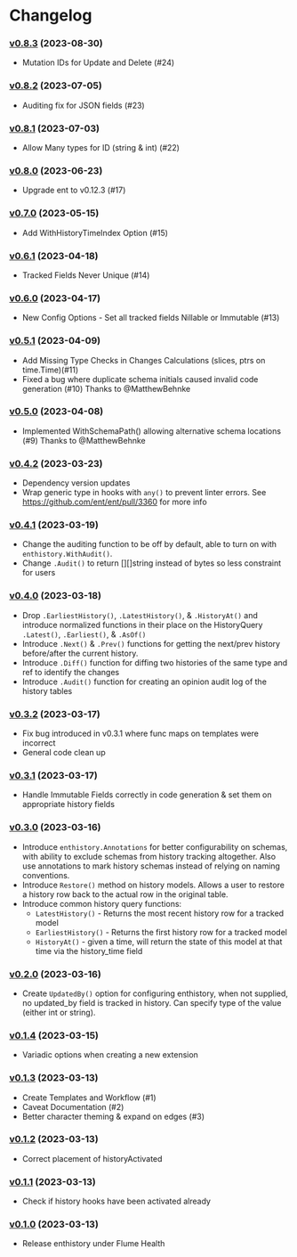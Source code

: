 # Changelog

### [v0.8.3](https://github.com/flume/enthistory/compare/v0.8.2...v0.8.3) (2023-08-30)

* Mutation IDs for Update and Delete (#24)

### [v0.8.2](https://github.com/flume/enthistory/compare/v0.8.1...v0.8.2) (2023-07-05)

* Auditing fix for JSON fields (#23)

### [v0.8.1](https://github.com/flume/enthistory/compare/v0.8.0...v0.8.1) (2023-07-03)

* Allow Many types for ID (string & int) (#22)

### [v0.8.0](https://github.com/flume/enthistory/compare/v0.7.0...v0.8.0) (2023-06-23)

* Upgrade ent to v0.12.3 (#17)

### [v0.7.0](https://github.com/flume/enthistory/compare/v0.6.1...v0.7.0) (2023-05-15)

* Add WithHistoryTimeIndex Option (#15)

### [v0.6.1](https://github.com/flume/enthistory/compare/v0.6.0...v0.6.1) (2023-04-18)

* Tracked Fields Never Unique (#14)

### [v0.6.0](https://github.com/flume/enthistory/compare/v0.5.1...v0.6.0) (2023-04-17)

* New Config Options - Set all tracked fields Nillable or Immutable (#13)

### [v0.5.1](https://github.com/flume/enthistory/compare/v0.5.0...v0.5.1) (2023-04-09)

* Add Missing Type Checks in Changes Calculations (slices, ptrs on time.Time)(#11)
* Fixed a bug where duplicate schema initials caused invalid code generation (#10)
  Thanks to @MatthewBehnke

### [v0.5.0](https://github.com/flume/enthistory/compare/v0.4.2...v0.5.0) (2023-04-08)

* Implemented WithSchemaPath() allowing alternative schema locations (#9)
  Thanks to @MatthewBehnke

### [v0.4.2](https://github.com/flume/enthistory/compare/v0.4.1...v0.4.2) (2023-03-23)

* Dependency version updates
* Wrap generic type in hooks with `any()` to prevent linter errors. 
  See https://github.com/ent/ent/pull/3360 for more info

### [v0.4.1](https://github.com/flume/enthistory/compare/v0.4.0...v0.4.1) (2023-03-19)

* Change the auditing function to be off by default, able to turn on with `enthistory.WithAudit()`.
* Change `.Audit()` to return [][]string instead of bytes so less constraint for users

### [v0.4.0](https://github.com/flume/enthistory/compare/v0.3.2...v0.4.0) (2023-03-18)

* Drop `.EarliestHistory()`, `.LatestHistory()`, & `.HistoryAt()` and introduce normalized functions in their place on the HistoryQuery
  `.Latest()`, `.Earliest()`, & `.AsOf()`
* Introduce `.Next()` & `.Prev()` functions for getting the next/prev history before/after the current history.
* Introduce `.Diff()` function for diffing two histories of the same type and ref to identify the changes
* Introduce `.Audit()` function for creating an opinion audit log of the history tables

### [v0.3.2](https://github.com/flume/enthistory/compare/v0.3.1...v0.3.2) (2023-03-17)

* Fix bug introduced in v0.3.1 where func maps on templates were incorrect
* General code clean up

### [v0.3.1](https://github.com/flume/enthistory/compare/v0.3.0...v0.3.1) (2023-03-17)

* Handle Immutable Fields correctly in code generation & set them on appropriate history fields

### [v0.3.0](https://github.com/flume/enthistory/compare/v0.2.0...v0.3.0) (2023-03-16)

* Introduce `enthistory.Annotations` for better configurability on schemas, with ability to exclude
schemas from history tracking altogether. Also use annotations to mark history schemas instead of relying
on naming conventions.
* Introduce `Restore()` method on history models. Allows a user to restore a history row back to the actual
row in the original table. 
* Introduce common history query functions:
  * `LatestHistory()` - Returns the most recent history row for a tracked model
  * `EarliestHistory()` - Returns the first history row for a tracked model
  * `HistoryAt()` - given a time, will return the state of this model at that time via 
  the history_time field

### [v0.2.0](https://github.com/flume/enthistory/compare/v0.1.4...v0.2.0) (2023-03-16)

* Create `UpdatedBy()` option for configuring enthistory, when not supplied, no updated_by
field is tracked in history. Can specify type of the value (either int or string).

### [v0.1.4](https://github.com/flume/enthistory/compare/v0.1.3...v0.1.4) (2023-03-15)

* Variadic options when creating a new extension

### [v0.1.3](https://github.com/flume/enthistory/compare/v0.1.2...v0.1.3) (2023-03-13)

* Create Templates and Workflow (#1)
* Caveat Documentation (#2)
* Better character theming & expand on edges (#3)

### [v0.1.2](https://github.com/flume/enthistory/compare/v0.1.1...v0.1.2) (2023-03-13)

* Correct placement of historyActivated

### [v0.1.1](https://github.com/flume/enthistory/compare/v0.1.0...v0.1.1) (2023-03-13)

* Check if history hooks have been activated already

### [v0.1.0](https://github.com/flume/enthistory/compare/2aad2099edc62162830d9fc780c46e9e243f32cf...v0.1.0) (2023-03-13)

* Release enthistory under Flume Health
